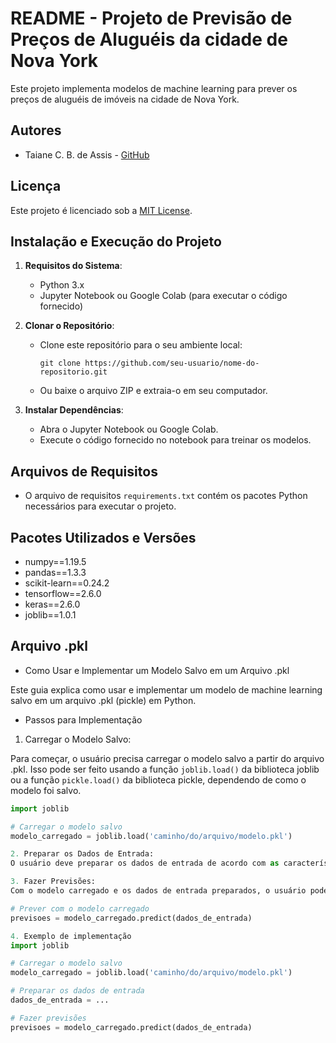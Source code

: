 # README - Projeto de Previsão de Preços de Aluguéis da cidade de Nova York

Este projeto implementa modelos de machine learning para prever os preços de aluguéis de imóveis na cidade de Nova York.

## Autores

- Taiane C. B. de Assis - [GitHub](https://github.com/taianecbassis)

## Licença

Este projeto é licenciado sob a [MIT License](LICENSE).

## Instalação e Execução do Projeto

1. **Requisitos do Sistema**:
   - Python 3.x
   - Jupyter Notebook ou Google Colab (para executar o código fornecido)

2. **Clonar o Repositório**:
   - Clone este repositório para o seu ambiente local:
     ```
     git clone https://github.com/seu-usuario/nome-do-repositorio.git
     ```
   - Ou baixe o arquivo ZIP e extraia-o em seu computador.

3. **Instalar Dependências**:
   - Abra o Jupyter Notebook ou Google Colab.
   - Execute o código fornecido no notebook para treinar os modelos.

## Arquivos de Requisitos

- O arquivo de requisitos `requirements.txt` contém os pacotes Python necessários para executar o projeto.

## Pacotes Utilizados e Versões

- numpy==1.19.5
- pandas==1.3.3
- scikit-learn==0.24.2
- tensorflow==2.6.0
- keras==2.6.0
- joblib==1.0.1

## Arquivo .pkl

* Como Usar e Implementar um Modelo Salvo em um Arquivo .pkl

Este guia explica como usar e implementar um modelo de machine learning salvo em um arquivo .pkl (pickle) em Python.

* Passos para Implementação

1. Carregar o Modelo Salvo:

Para começar, o usuário precisa carregar o modelo salvo a partir do arquivo .pkl. Isso pode ser feito usando a função `joblib.load()` da biblioteca joblib ou a função `pickle.load()` da biblioteca pickle, dependendo de como o modelo foi salvo.

```python
import joblib

# Carregar o modelo salvo
modelo_carregado = joblib.load('caminho/do/arquivo/modelo.pkl')

2. Preparar os Dados de Entrada:
O usuário deve preparar os dados de entrada de acordo com as características esperadas pelo modelo. Isso pode envolver pré-processamento de dados, transformações e formatação adequada dos dados.

3. Fazer Previsões:
Com o modelo carregado e os dados de entrada preparados, o usuário pode fazer previsões usando o modelo. Isso é feito chamando o método predict() do modelo carregado.

# Prever com o modelo carregado
previsoes = modelo_carregado.predict(dados_de_entrada)

4. Exemplo de implementação
import joblib

# Carregar o modelo salvo
modelo_carregado = joblib.load('caminho/do/arquivo/modelo.pkl')

# Preparar os dados de entrada
dados_de_entrada = ...

# Fazer previsões
previsoes = modelo_carregado.predict(dados_de_entrada)


